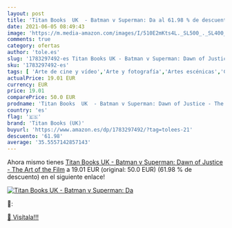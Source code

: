 ```yaml
---
layout: post
title: 'Titan Books  UK  - Batman v Superman: Da al 61.98 % de descuento'
date: 2021-06-05 08:49:43
image: 'https://m.media-amazon.com/images/I/510E2mKts4L._SL500_._SL400_.jpg'
comments: true
category: ofertas
author: 'tole.es'
slug: '1783297492-es Titan Books UK - Batman v Superman: Dawn of Justice - The...'
sku: '1783297492-es'
tags: [ 'Arte de cine y vídeo','Arte y fotografía','Artes escénicas','Cine de género','Dirección de películas y producción','Fotografía y vídeo','Guías de películas y reseñas','Libros','Películas','Películas de acción y aventuras','Producción de películas y tecnología','titan books (uk)', ]
actualPrice: 19.01 EUR
currency: EUR
price: 19.01
comparePrice: 50.0 EUR
prodname: 'Titan Books  UK  - Batman v Superman: Dawn of Justice - The Art of the Film'
country: 'es'
flag: '🇪🇸'
brand: 'Titan Books (UK)'
buyurl: 'https://www.amazon.es/dp/1783297492/?tag=tolees-21'
descuento: '61.98'
average: '35.5557142857143'
---
```


Ahora mismo tienes [Titan Books  UK  - Batman v Superman: Dawn of Justice - The Art of the Film](https://www.amazon.es/dp/1783297492/?tag=tolees-21) a 19.01 EUR (original: 50.0 EUR) (61.98 %  de descuento) en el siguiente enlace!

[![Titan Books  UK  - Batman v Superman: Da](https://m.media-amazon.com/images/I/510E2mKts4L._SL500_._SL400_.jpg)](https://www.amazon.es/dp/1783297492/?tag=tolees-21)

🔎:


[🛒 Visítala!!!](https://www.amazon.es/dp/1783297492/?tag=tolees-21)
